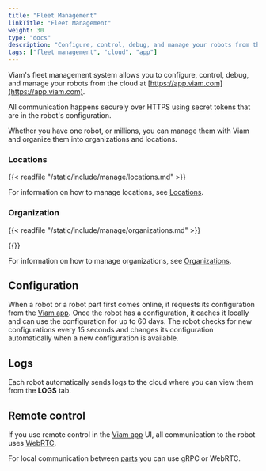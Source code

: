 ```yaml
---
title: "Fleet Management"
linkTitle: "Fleet Management"
weight: 30
type: "docs"
description: "Configure, control, debug, and manage your robots from the cloud at app.viam.com."
tags: ["fleet management", "cloud", "app"]
---
```


Viam's fleet management system allows you to configure, control, debug, and manage your robots from the cloud at [https://app.viam.com](https://app.viam.com).

All communication happens securely over HTTPS using secret tokens that are in the robot's configuration.

Whether you have one robot, or millions, you can manage them with Viam and organize them into organizations and locations.

### Locations

{{< readfile "/static/include/manage/locations.md" >}}

For information on how to manage locations, see [Locations](locations).

<!-- IMAGE -->

### Organization

{{< readfile "/static/include/manage/organizations.md" >}}

{{<gif webm_src="../img/organizations.webm" mp4_src="../img/organizations.mp4" alt="An organization for personal robots and one for work robots.">}}

For information on how to manage organizations, see [Organizations](organizations).

## Configuration

When a robot or a robot part first comes online, it requests its configuration from the [Viam app](https://app.viam.com).
Once the robot has a configuration, it caches it locally and can use the configuration for up to 60 days.
The robot checks for new configurations every 15 seconds and changes its configuration automatically when a new configuration is available.

## Logs

Each robot automatically sends logs to the cloud where you can view them from the **LOGS** tab.

## Remote control

If you use remote control in the [Viam app](https://app.viam.com) UI, all communication to the robot uses [WebRTC](https://pkg.go.dev/go.viam.com/utils@v0.0.3/rpc#hdr-Connection).

For local communication between [parts](../parts-and-remotes) you can use gRPC or WebRTC.
